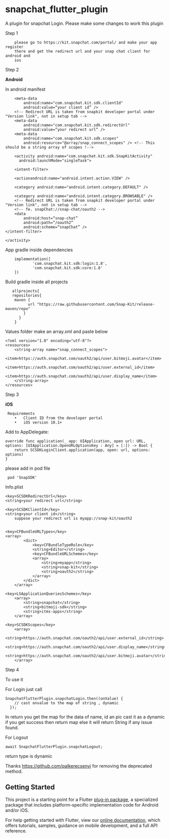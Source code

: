 # snapchat_flutter_plugin

A plugin for snapchat Login. Please make some changes to work this
plugin

Step 1 

        please go to https://kit.snapchat.com/portal/ and make your app register
        there and get the redirect url and your snap chat client for android and
        ios

Step 2 

**Android**

In android manifest 


        <meta-data
            android:name="com.snapchat.kit.sdk.clientId"
            android:value=“your client id” />
        <!-- Redirect URL is taken from snapkit developer portal under "Version link", not in setup tab -->
        <meta-data
            android:name="com.snapchat.kit.sdk.redirectUrl"
            android:value=“your redirect url“ />
        <meta-data
            android:name="com.snapchat.kit.sdk.scopes"
            android:resource="@array/snap_connect_scopes" /> <!-- This should be a string array of scopes !-->

        <activity android:name="com.snapchat.kit.sdk.SnapKitActivity"
          android:launchMode="singleTask">
 
        <intent-filter>

        <actionandroid:name="android.intent.action.VIEW" />

        <category android:name="android.intent.category.DEFAULT" />
        
        <category android:name="android.intent.category.BROWSABLE" />
        <!-- Redirect URL is taken from snapkit developer portal under "Version link", not in setup tab -->
        <!-- fe. snapChat://snap-chat/oauth2 -->
        <data
            android:host=“snap-chat” 
            android:path=“/oauth2“
            android:scheme=“snapChat” />
    </intent-filter>

    </activity>


App gradle inside dependencies


        implementation([
                'com.snapchat.kit.sdk:login:1.8',
                'com.snapchat.kit.sdk:core:1.8'
        ])

Build gradle inside all projects

       allprojects{
       repositories{
        maven {
              url "https://raw.githubusercontent.com/Snap-Kit/release-maven/repo"
            }
          }
        }

Values folder make an array.xml and paste below

    <?xml version="1.0" encoding="utf-8"?>
    <resources>
        <string-array name="snap_connect_scopes">
            <item>https://auth.snapchat.com/oauth2/api/user.bitmoji.avatar</item>
            <item>https://auth.snapchat.com/oauth2/api/user.external_id</item>
            <item>https://auth.snapchat.com/oauth2/api/user.display_name</item>
        </string-array>
    </resources>

Step 3 

**iOS**
 
     Requirements
        •	Client ID from the developer portal
        •	iOS version 10.1+
 
 Add to AppDelegate: 
 
    override func application(_ app: UIApplication, open url: URL, options: [UIApplication.OpenURLOptionsKey : Any] = [:]) -> Bool {
        return SCSDKLoginClient.application(app, open: url, options: options)
    }

 please add in pod file
 
     pod 'SnapSDK'

Info.plist

    <key>SCSDKRedirectUrl</key>
    <string>your redirect url</string>
    
    <key>SCSDKClientId</key>
    <string>your client id</string>
        suppose your redirect url is myapp://snap-kit/oauth2
    
    
    <key>CFBundleURLTypes</key>
    <array>
            <dict>
                <key>CFBundleTypeRole</key>
                <string>Editor</string>
                <key>CFBundleURLSchemes</key>
                <array>
                    <string>myapp</string>
                    <string>snap-kit</string>
                    <string>oauth2</string>
                </array>
            </dict>
        </array>
    
    <key>LSApplicationQueriesSchemes</key>
        <array>
            <string>snapchat</string>
            <string>bitmoji-sdk</string>
            <string>itms-apps</string>
        </array>
    
    <key>SCSDKScopes</key>
        <array>
            <string>https://auth.snapchat.com/oauth2/api/user.external_id</string>
            <string>https://auth.snapchat.com/oauth2/api/user.display_name</string>
            <string>https://auth.snapchat.com/oauth2/api/user.bitmoji.avatar</string>
        </array>

Step 4

To use it 

For Login just call 

    SnapchatFlutterPlugin.snapchatLogin.then((onValue) {
        // cast onvalue to the map of string , dynamic 
      });

In return you get the map for the data of name, id an pic cast it as a
dynamic if you get success then return map else it will return String if
any issue found.

For Logout

    await SnapchatFlutterPlugin.snapchatLogout;

return type is dynamic

Thanks https://github.com/palkerecsenyi for removing the deprecated method.

## Getting Started

This project is a starting point for a Flutter
[plug-in package](https://flutter.io/developing-packages/),
a specialized package that includes platform-specific implementation code for
Android and/or iOS.

For help getting started with Flutter, view our 
[online documentation](https://flutter.io/docs), which offers tutorials, 
samples, guidance on mobile development, and a full API reference.
